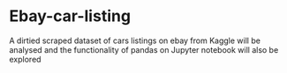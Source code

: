 # Ebay-car-listing
A dirtied scraped dataset of cars listings on ebay from Kaggle will be analysed and the functionality of pandas on Jupyter notebook will also be explored
